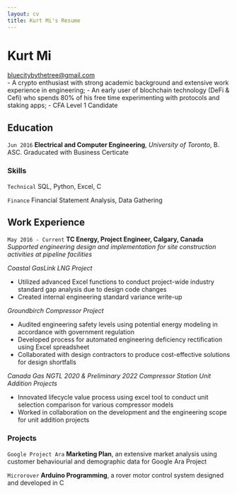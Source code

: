 ```yaml
---
layout: cv
title: Kurt Mi's Resume
---
```

# Kurt Mi
<div id="webaddress">
<a href="bluecitybythetree@gmail.com">bluecitybythetree@gmail.com</a>
</div>
- A crypto enthusiast with strong academic background and extensive work experience in engineering;
- An early user of blochchain technology (DeFi & Cefi) who spends 80% of his free time experimenting with protocols and staking apps;
- CFA Level 1 Candidate

## Education

`Jun 2016`
__Electrical and Computer Engineering__, *University of Toronto*, B. ASC.
Graducated with Business Certicate

### Skills

`Technical`
SQL, Python, Excel, C

`Finance`
Financial Statement Analysis, Data Gathering


## Work Experience

`May 2016 - Current`
__TC Energy, Project Engineer, Calgary, Canada__
<br>
*Supported engineering design and implementation for site construction activities at pipeline facilities*

*Coastal GasLink LNG Project*
- Utilized advanced Excel functions to conduct project-wide industry standard gap analysis due to design code changes
- Created internal engineering standard variance write-up

*Groundbirch Compressor Project*
- Audited engineering safety levels using potential energy modeling in accordance with government regulation
- Developed process for automated engineering deficiency rectification using Excel spreadsheet
- Collaborated with design contractors to produce cost-effective solutions for design shortfalls

*Canada Gas NGTL 2020 & Preliminary 2022 Compressor Station Unit Addition Projects*
- Innovated lifecycle value process using excel tool to conduct unit selection comparison for various compressor models
- Worked in collaboration on the development and the engineering scope for unit addition projects 


### Projects

`Google Project Ara`
__Marketing Plan__, an extensive market analysis using customer behaviourial and demographic data for Google Ara Project 

`Microrover`
__Arduino Programming__, a rover motor control system designed and developed in C


<!-- ### Footer

Last updated: Jan 2022 -->



